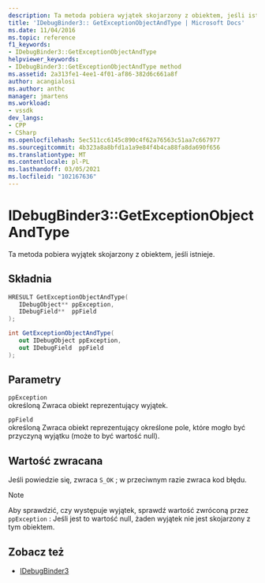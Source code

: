 ```yaml
---
description: Ta metoda pobiera wyjątek skojarzony z obiektem, jeśli istnieje.
title: 'IDebugBinder3:: GetExceptionObjectAndType | Microsoft Docs'
ms.date: 11/04/2016
ms.topic: reference
f1_keywords:
- IDebugBinder3::GetExceptionObjectAndType
helpviewer_keywords:
- IDebugBinder3::GetExceptionObjectAndType method
ms.assetid: 2a313fe1-4ee1-4f01-af86-382d6c661a8f
author: acangialosi
ms.author: anthc
manager: jmartens
ms.workload:
- vssdk
dev_langs:
- CPP
- CSharp
ms.openlocfilehash: 5ec511cc6145c890c4f62a76563c51aa7c667977
ms.sourcegitcommit: 4b323a8a8bfd1a1a9e84f4b4ca88fa8da690f656
ms.translationtype: MT
ms.contentlocale: pl-PL
ms.lasthandoff: 03/05/2021
ms.locfileid: "102167636"
---
```

# <a name="idebugbinder3getexceptionobjectandtype"></a>IDebugBinder3::GetExceptionObjectAndType
Ta metoda pobiera wyjątek skojarzony z obiektem, jeśli istnieje.

## <a name="syntax"></a>Składnia

```cpp
HRESULT GetExceptionObjectAndType(
   IDebugObject** ppException,
   IDebugField**  ppField
);
```

```csharp
int GetExceptionObjectAndType(
   out IDebugObject ppException,
   out IDebugField  ppField
);
```

## <a name="parameters"></a>Parametry
`ppException`\
określoną Zwraca obiekt reprezentujący wyjątek.

`ppField`\
określoną Zwraca obiekt reprezentujący określone pole, które mogło być przyczyną wyjątku (może to być wartość null).

## <a name="return-value"></a>Wartość zwracana
 Jeśli powiedzie się, zwraca `S_OK` ; w przeciwnym razie zwraca kod błędu.

> [!NOTE]
> Aby sprawdzić, czy występuje wyjątek, sprawdź wartość zwróconą przez `ppException` : Jeśli jest to wartość null, żaden wyjątek nie jest skojarzony z tym obiektem.

## <a name="see-also"></a>Zobacz też
- [IDebugBinder3](../../../extensibility/debugger/reference/idebugbinder3.md)

